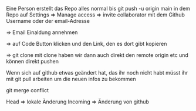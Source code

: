 Eine Person erstellt das Repo
alles normal bis git push -u origin main
in dem Repo auf Settings
=> Manage access
=> invite collaborator mit dem Github Username oder der email-Adresse

=> Email Einaldung annehmen

=> auf Code Button klicken und den Link, den es dort gibt kopieren

=> git clone <LINK>
mit clone haben wir dann auch direkt den remote origin etc und können direkt pushen

Wenn sich auf github etwas geändert hat, das ihr noch nicht habt müsst ihr mit git pull arbeiten um die neuen infos zu bekommen

git merge conflict

Head => lokale Änderung
Incoming => Änderung von github
